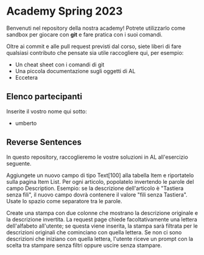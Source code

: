 # Academy Spring 2023

Benvenuti nel repository della nostra academy! Potrete utilizzarlo come sandbox per giocare con **git** e fare pratica con i suoi comandi.

Oltre ai commit e alle pull request previsti dal corso, siete liberi di fare qualsiasi contributo che pensate sia utile raccogliere qui, per esempio:

* Un cheat sheet con i comandi di git
* Una piccola documentazione sugli oggetti di AL
* Eccetera

## Elenco partecipanti

Inserite il vostro nome qui sotto:

* umberto

## Reverse Sentences

In questo repository, raccoglieremo le vostre soluzioni in AL all'esercizio seguente.

Aggiungete un nuovo campo di tipo Text[100] alla tabella Item e riportatelo sulla pagina Item List. Per ogni articolo, popolatelo invertendo le parole del campo Description. Esempio: se la descrizione dell'articolo è "Tastiera senza fili", il nuovo campo dovrà contenere il valore "fili senza Tastiera". Usate lo spazio come separatore tra le parole.

Create una stampa con due colonne che mostrano la descrizione originale e la descrizione invertita. La request page chiede facoltativamente una lettera dell'alfabeto all'utente; se questa viene inserita, la stampa sarà filtrata per le descrizioni originali che cominciano con quella lettera. Se non ci sono descrizioni che iniziano con quella lettera, l'utente riceve un prompt con la scelta tra stampare senza filtri oppure uscire senza stampare.
